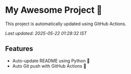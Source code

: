 # My Awesome Project 🚀

This project is automatically updated using GitHub Actions.

_Last updated: 2025-05-22 01:28:32 IST_

## Features
- Auto-update README using Python 🐍
- Auto Git push with GitHub Actions 🤖

